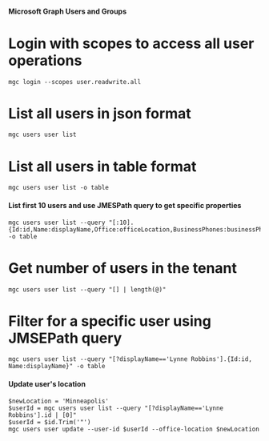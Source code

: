 #### Microsoft Graph Users and Groups

# Login with scopes to access all user operations
```shell
mgc login --scopes user.readwrite.all
```

# List all users in json format
```shell
mgc users user list
```

# List all users in table format
```shell
mgc users user list -o table
```

#### List first 10 users and use JMESPath query to get specific properties
```shell
mgc users user list --query "[:10].{Id:id,Name:displayName,Office:officeLocation,BusinessPhones:businessPhones[0]}" -o table
```

# Get number of users in the tenant
```shell
mgc users user list --query "[] | length(@)"
```

# Filter for a specific user using JMSEPath query
```shell
mgc users user list --query "[?displayName=='Lynne Robbins'].{Id:id, Name:displayName}" -o table
```

#### Update user's location
```shell
$newLocation = 'Minneapolis'
$userId = mgc users user list --query "[?displayName=='Lynne Robbins'].id | [0]"
$userId = $id.Trim('"')
mgc users user update --user-id $userId --office-location $newLocation
```